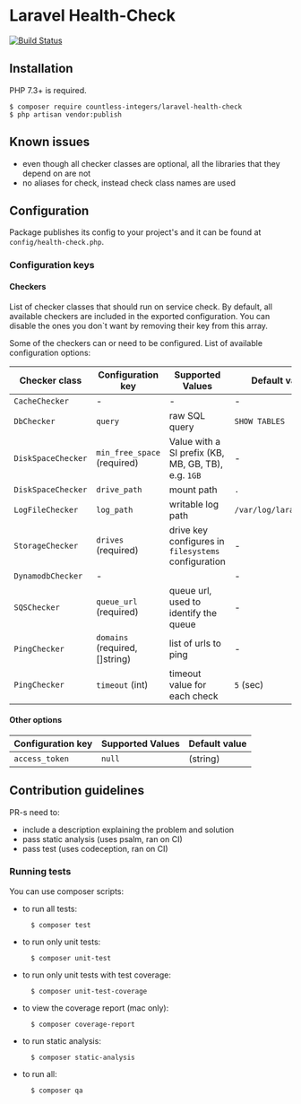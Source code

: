 # Laravel Health-Check

[![Build Status](https://travis-ci.com/countless-integers/laravel-health-check.svg?branch=master)](https://travis-ci.com/countless-integers/laravel-health-check)

## Installation

PHP 7.3+ is required.

    $ composer require countless-integers/laravel-health-check
    $ php artisan vendor:publish
    
## Known issues

* even though all checker classes are optional, all the libraries that they depend on are not
* no aliases for check, instead check class names are used
    
## Configuration 

Package publishes its config to your project's and it can be found at `config/health-check.php`.

### Configuration keys

#### Checkers

List of checker classes that should run on service check. By default, all available checkers are included in the exported configuration. You can disable the ones you don`t want by removing their key from this array.

Some of the checkers can or need to be configured. List of available configuration options:

Checker class       | Configuration key           | Supported Values | Default value
--------------------| ----------------------------| ---------------- | -------------
`CacheChecker`      | -                           | - | -
`DbChecker`         | `query`                     | raw SQL query | `SHOW TABLES`
`DiskSpaceChecker`  | `min_free_space` (required) | Value with a SI prefix (KB, MB, GB, TB), e.g. `1GB` | -
`DiskSpaceChecker`  | `drive_path`                | mount path | `.`
`LogFileChecker`    | `log_path`                  | writable log path | `/var/log/laravel.log`
`StorageChecker`    | `drives` (required)         | drive key configures in `filesystems` configuration | -
`DynamodbChecker`   | -                           | | -
`SQSChecker`        | `queue_url` (required)      | queue url, used to identify the queue | -
`PingChecker`       | `domains` (required, []string) | list of urls to ping | -
`PingChecker`       | `timeout` (int)             | timeout value for each check | `5` (sec)

#### Other options

Configuration key | Supported Values | Default value
------------------| ---------------- | -------------
`access_token`    | `null`|(string)  | null 

## Contribution guidelines

PR-s need to:

* include a description explaining the problem and solution
* pass static analysis (uses psalm, ran on CI)
* pass test (uses codeception, ran on CI)

### Running tests

You can use composer scripts:

* to run all tests:

        $ composer test
        
* to run only unit tests:

        $ composer unit-test
        
* to run only unit tests with test coverage:

        $ composer unit-test-coverage
        
* to view the coverage report (mac only):

        $ composer coverage-report
        
* to run static analysis:

        $ composer static-analysis
        
* to run all:

        $ composer qa
